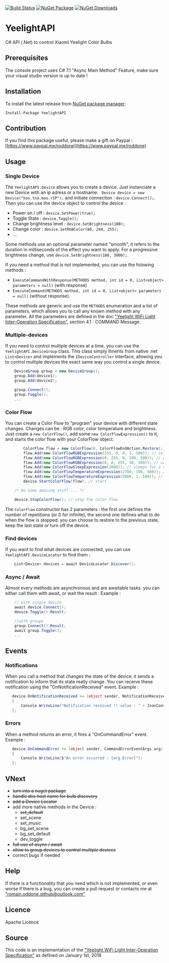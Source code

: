 [![Build Status](https://travis-ci.org/roddone/YeelightAPI.svg?branch=master)](https://travis-ci.org/roddone/YeelightAPI)
[![NuGet Package](https://img.shields.io/nuget/v/YeelightAPI.svg)](https://www.nuget.org/packages/YeelightAPI/)
[![NuGet Downloads](https://img.shields.io/nuget/dt/YeelightAPI.svg)](https://www.nuget.org/packages/YeelightAPI/)

# YeelightAPI
C# API (.Net) to control Xiaomi Yeelight Color Bulbs

## Prerequisites
The console project uses C# 7.1 "Async Main Method" Feature, make sure your visual studio version is up to date !

## Installation
To install the latest release from [NuGet package manager](https://www.nuget.org/packages/YeelightAPI/):

    Install-Package YeelightAPI

## Contribution
If you find this package useful, please make a gift on Paypal : [https://www.paypal.me/roddone](https://www.paypal.me/roddone)

## Usage
### Single Device
The `YeelightAPI.Device` allows you to create a device. Just instanciate a new Device with an ip adress or a hostname: ` Device device = new Device("hos.tna.meo.rIP");` and initiate connection : `device.Connect();`.
Then you can use the device object to control the device : 
* Power on / off : `device.SetPower(true);`
* Toggle State : `device.Toggle();`
* Change brightness level : `device.SetBrightness(100);`
* Change color : `device.SetRGBColor(80, 244, 255);`
* ...

Some methods use an optional parameter named "smooth", it refers to the duration in milliseconds of the effect you want to apply. For a progressive brightness change, use `device.SetBrightness(100, 3000);`.

If you need a method that is not implemented, you can use the folowing methods :
* `ExecuteCommandWithResponse(METHODS method, int id = 0, List<object> parameters = null)` (with response) 
* `ExecuteCommand(METHODS method, int id = 0, List<object> parameters = null)` (without response).

These methods are generic and use the `METHODS` enumeration and a list of parameters, which allows you to call any known method with any parameter.
All the parameters are defined in the doc ["Yeelight WiFi Light Inter-Operation Specification"](http://www.yeelight.com/download/Yeelight_Inter-Operation_Spec.pdf "Link to Yeelight WiFi Light Inter-Operation Specification"), section 4.1 : COMMAND Message.

### Multiple-devices
If you need to control multiple devices at a time, you can use the `YeelightAPI.DeviceGroup` class. 
This class simply ihnerits from native .net `List<Device>` and implements the `IDeviceController` interface, allowing you to control multiple devices the exact same way you control a single device.
```csharp
	DeviceGroup group = new DeviceGroup();
	group.Add(device1);
	group.Add(device2);

	group.Connect();
	group.Toggle();
	...
```

### Color Flow
You can create a Color Flow to "program" your device with different state changes. Changes can be : RGB color, color temperature and brightness.
Just create a `new ColorFlow()`, add some `new ColorFlowExpression()` to it, and starts the color flow with your ColorFlow object.
```csharp
    	ColorFlow flow = new ColorFlow(0, ColorFlowEndAction.Restore);
    	flow.Add(new ColorFlowRGBExpression(255, 0, 0, 1, 500)); // color : red / brightness : 1% / duration : 500
    	flow.Add(new ColorFlowRGBExpression(0, 255, 0, 100, 500)); // color : green / brightness : 100% / duration : 500
    	flow.Add(new ColorFlowRGBExpression(0, 0, 255, 50, 500)); // color : blue / brightness : 50% / duration : 500
    	flow.Add(new ColorFlowSleepExpression(2000)); // sleeps for 2 seconds
    	flow.Add(new ColorFlowTemperatureExpression(2700, 100, 500)); // color temperature : 2700k / brightness : 100 / duration : 500
    	flow.Add(new ColorFlowTemperatureExpression(5000, 1, 500)); // color temperature : 5000k / brightness : 100 / duration : 500
    	device.StartColorFlow(flow); // start

	/* Do Some amazing stuff ... */

	device.StopColorFlow(); // stop the color flow
```

The `ColorFlow` constructor has 2 parameters : the first one defines the number of repetitions (or 0 for infinite), the second one defines what to do when the flow is stopped. you can choose to restore to the previous state, keep the last state or turn off the device.

### Find devices
If you want to find what devices are connected, you can use `YeelightAPI.DeviceLocator` to find them : 
```csharp
	List<Device> devices = await DeviceLocator.Discover();
```

### Async / Await
Almost every methods are asynchronous and are awaitable tasks. you can either call them with await, or wait the result : 
Example : 
```csharp
	// with single device
	await device.Connect();
	device.Toggle().Result;

	//with groups
	group.Connect().Result;
	await group.Toggle();
	...
```

## Events
### Notifications
When you call a method that changes the state of the device, it sends a notification to inform that its state really change. You can receive these notification using the "OnNotificationReceived" event.
Example : 
```csharp
   device.OnNotificationReceived += (object sender, NotificationReceivedEventArgs arg) =>
   {
       Console.WriteLine("Notification received !! value : " + JsonConvert.SerializeObject(arg.Result));
   };
```

### Errors
When a method returns an error, it fires a "OnCommandError" event.
Example : 
```csharp
   device.OnCommandError += (object sender, CommandErrorEventArgs arg) =>
   {
       Console.WriteLine($"An error occurred : {arg.Error}");
   };
```

## VNext
* ~~turn into a nuget package~~
* ~~handle dns host name for bulb discovery~~
* ~~add a Device Locator~~
* add more native methods in the Device : 
	* ~~set_default~~
	* set_scene
	* set_music
	* bg_set_scene
	* bg_set_default
	* dev_toggle
* ~~full use of async / await~~
* ~~allow to group devices to control multiple devices~~
* correct bugs if needed

## Help
If there is a functionality that you need which is not implemented, or even worse if there is a bug, you can create a pull request or contacts me at ["romain.oddone.github@outlook.com"](mailto:romain.oddone.github@outlook.com)

## Licence

Apache Licence

## Source
This code is an implementation of the ["Yeelight WiFi Light Inter-Operation Specification"](http://www.yeelight.com/download/Yeelight_Inter-Operation_Spec.pdf "Link to Yeelight WiFi Light Inter-Operation Specification") as defined on January 1st, 2018

